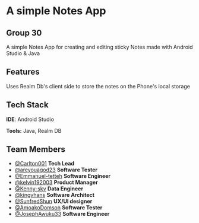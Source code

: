 
# A simple Notes App 
## Group 30 

A simple Notes App for creating and editing sticky Notes made with Android Studio & Java


## Features
Uses Realm Db's client side to store the notes on the Phone's local storage


## Tech Stack

**IDE**: Android Studio

**Tools:**  Java, Realm DB



## Team Members

- [@Carlton001](https://github.com/Carlton001) **Tech Lead**
- [@areyouagod23](https://github.com/areyouagod23) **Software Tester**
- [@Emmanuel-tetteh]() **Software Engineer**
- [@kelvin192003](https://github.com/kelvin192003) **Product Manager**
- [@Kenny-skv](https://github.com/Kenny-skv) **Data Engineer**
- [@kingvhans](https://github.com/kingvhans) **Software Architect**
- [@SunfredShun](https://github.com/SunfredShun) **UX/UI designer**
- [@AmoakoDomson](https://github.com/AmoakoDomson) **Software Tester**
- [@JosephAwuku33](https://github.com/JosephAwuku33) **Software Engineer**


